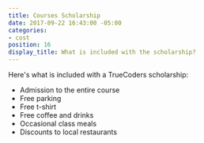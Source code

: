 ```yaml
---
title: Courses Scholarship
date: 2017-09-22 16:43:00 -05:00
categories:
- cost
position: 16
display_title: What is included with the scholarship?
---
```


Here's what is included with a TrueCoders scholarship:

* Admission to the entire course
* Free parking
* Free t-shirt
* Free coffee and drinks
* Occasional class meals
* Discounts to local restaurants